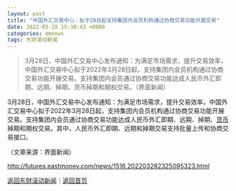 ```yaml
---
layout: post
title: "中国外汇交易中心：拟于28日起支持集团内会员机构通过协商交易功能开展交易"
date: 2022-03-28 15:30:43 +0800
categories: emnews
tags: 东财滚动新闻
---
```

> 3月28日，中国外汇交易中心发布通知：为满足市场需求，提升交易效率，中国外汇交易中心拟于2022年3月28日起，支持集团内会员机构通过协商交易功能开展交易。支持集团内会员通过协商交易功能达成人民币外汇即期、远期、掉期、货币掉期和期权交易。（界面新闻）

<p>3月28日，中国外汇交易中心发布通知：为满足市场需求，提升交易效率，中国外汇交易中心拟于2022年3月28日起，支持集团内会员机构通过协商交易功能开展交易。支持集团内会员通过协商交易功能达成人民币外汇即期、远期、掉期、<span id="Info.3326"><a href="http://data.eastmoney.com/cjsj/hbgyl.html" class="infokey">货币</a></span>掉期和期权交易。其中，人民币外汇即期、远期和掉期交易支持批量上传和协商交易接口。</p><p class="em_media">（文章来源：界面新闻）</p>

<http://futures.eastmoney.com/news/1516,202203282325095323.html>

[返回东财滚动新闻](//finews.withounder.com/emnews/)｜[返回首页](//finews.withounder.com/)
